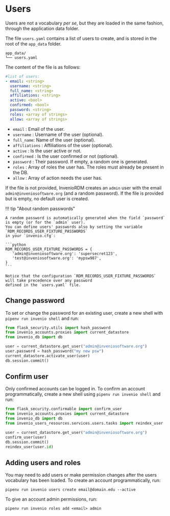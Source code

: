 # Users

Users are not a vocabulary *per se*, but they are loaded in the same fashion,
through the application data folder.

The file `users.yaml` contains a list of users to create, and is stored in the
root of the `app_data` folder.

```
app_data/
└── users.yaml
```

The content of the file is as follows:

```yaml
#list of users:
- email: <string>
  username: <string>
  full_name: <string>
  affiliations: <string>
  active: <bool>
  confirmed: <bool>
  password: <string>
  roles: <array of strings>
  allow: <array of strings>
```

- `email` : Email of the user.
- `username` : Username of the user (optional).
- `full_name`: Name of the user (optional).
- `affiliations` : Affiliations of the user (optional).
- `active` : Is the user active or not.
- `confirmed` : Is the user confirmed or not (optional).
- `password` : Their password. If empty, a random one is generated.
- `roles` : Array of roles the user has. The roles must already be present in the DB.
- `allow` : Array of action needs the user has.

If the file is not provided, InvenioRDM creates an `admin` user with the email
`admin@inveniosoftware.org` (and a random password). If the file is provided
but is empty, no default user is created.

!!! tip "About random passwords"

    A random password is automatically generated when the field `password` is empty (or for the `admin` user).
    You can define users' passwords also by setting the variable `RDM_RECORDS_USER_FIXTURE_PASSWORDS`
    in your `invenio.cfg`:

    ```python
    RDM_RECORDS_USER_FIXTURE_PASSWORDS = {
       'admin@inveniosoftware.org': 'supersecret123',
       'test@inveniosoftware.org': 'mypsw987',
    }
    ```

    Notice that the configuration `RDM_RECORDS_USER_FIXTURE_PASSWORDS` will take precedence over any password
    defined in the `users.yaml` file.

## Change password

To set or change the password for an existing user, create a new shell with `pipenv run invenio shell` and run:

```python
from flask_security.utils import hash_password
from invenio_accounts.proxies import current_datastore
from invenio_db import db

user = current_datastore.get_user("admin@inveniosoftware.org")
user.password = hash_password("my new psw")
current_datastore.activate_user(user)
db.session.commit()
```

## Confirm user

Only confirmed accounts can be logged in. To confirm an account programmatically, create a new shell using `pipenv run invenio shell` and
run:

```python
from flask_security.confirmable import confirm_user
from invenio_accounts.proxies import current_datastore
from invenio_db import db
from invenio_users_resources.services.users.tasks import reindex_user

user = current_datastore.get_user("admin@inveniosoftware.org")
confirm_user(user)
db.session.commit()
reindex_user(user.id)

```

## Adding users and roles

You may need to add users or make permission changes after the users vocabulary has been loaded. To create an account programmatically, run:

```shell
pipenv run invenio users create email@domain.edu --active
```

To give an account admin permissions, run:

```shell
pipenv run invenio roles add <email> admin
```
